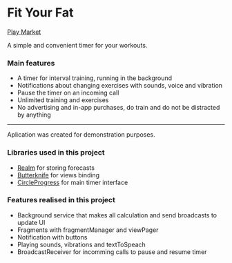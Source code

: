 # Fit Your Fat
[Play Market](https://play.google.com/store/apps/details?id=com.artycake.fityourfat)

A simple and convenient timer for your workouts.

### Main features
- A timer for interval training, running in the background
- Notifications about changing exercises with sounds, voice and vibration
- Pause the timer on an incoming call
- Unlimited training and exercises
- No advertising and in-app purchases, do train and do not be distracted by anything

---

Aplication was created for demonstration purposes. 

### Libraries used in this project
- [Realm](https://realm.io/docs/java/latest/) for storing forecasts
- [Butterknife](http://jakewharton.github.io/butterknife/) for views binding
- [CircleProgress](https://github.com/lzyzsd/CircleProgress) for main timer interface

### Features realised in this project
- Background service that makes all calculation and send broadcasts to update UI
- Fragments with fragmentManager and viewPager
- Notification with buttons
- Playing sounds, vibrations and textToSpeach
- BroadcastReceiver for incomming calls to pause and resume timer
